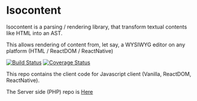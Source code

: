 Isocontent
==========

Isocontent is a parsing / rendering library, that transform textual
contents like HTML into an AST.

This allows rendering of content from, let say, a WYSIWYG editor on
any platform (HTML / ReactDOM / ReactNative)

[![Build Status](https://travis-ci.org/un-zero-un/isocontent-js.svg?branch=master)](https://travis-ci.org/un-zero-un/isocontent-js)
[![Coverage Status](https://coveralls.io/repos/github/un-zero-un/isocontent-js/badge.svg?branch=master)](https://coveralls.io/github/un-zero-un/isocontent-js?branch=master)


This repo contains the client code for Javascript client (Vanilla, ReactDOM, ReactNative).

The Server side (PHP) repo is [Here](https://github.com/un-zero-un/Isocontent)
